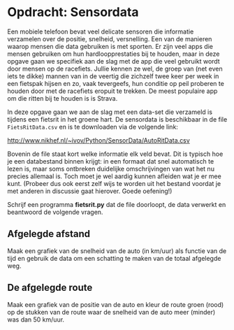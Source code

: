# Opdracht: Sensordata 
    
Een mobiele telefoon bevat veel delicate sensoren die informatie verzamelen over de positie, snelheid, versnelling. Een van de manieren waarop mensen die data gebruiken is met sporten. Er zijn veel apps die mensen gebruiken om hun hardloopprestaties bij te houden, maar in deze opgave gaan we specifiek aan de slag met de app die veel gebruikt wordt door mensen op de racefiets. Jullie kennen ze wel, de groep van (net even iets te dikke) mannen van in de veertig die zichzelf twee keer per week in een fietspak hijsen en zo, vaak tevergeefs, hun conditie op peil proberen te houden door met de racefiets eropuit te trekken. De meest populaire app om die ritten bij te houden is is Strava.

In deze opgave gaan we aan de slag met een data-set die verzameld is tijdens een fietsrit in het groene hart. De sensordata is beschikbaar in de file `FietsRitData.csv` en is te downloaden  via de volgende link:

<http://www.nikhef.nl/~ivov/Python/SensorData/AutoRitData.csv>

Bovenin de file staat kort welke informatie elk veld bevat. Dit is typisch hoe je een databestand binnen krijgt: in een formaat dat snel automatisch te lezen is, maar soms ontbreken duidelijke omschrijvingen van wat het nu precies allemaal is. Toch moet je wel aardig kunnen afleiden wat je er mee kunt. (Probeer dus ook eerst zelf wijs te worden uit het bestand voordat je met anderen in discussie gaat hierover. Goede oefening!)

Schrijf een programma **fietsrit.py** dat de file doorloopt, de data verwerkt en beantwoord de volgende vragen.

## Afgelegde afstand

Maak een grafiek van de snelheid van de auto (in km/uur) als functie van de tijd en gebruik de data om een schatting te maken van de totaal afgelegde weg.

## De afgelegde route

Maak een grafiek van de positie van de auto en kleur de route groen (rood) op de stukken van de route waar de snelheid van de auto meer (minder) was dan 50 km/uur.
